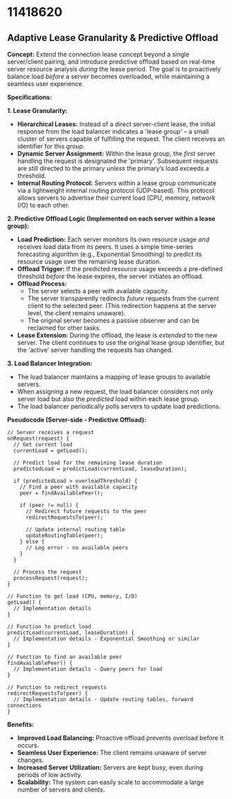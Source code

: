 # 11418620

## Adaptive Lease Granularity & Predictive Offload

**Concept:** Extend the connection lease concept beyond a single server/client pairing, and introduce predictive offload based on real-time server resource analysis *during* the lease period. The goal is to proactively balance load *before* a server becomes overloaded, while maintaining a seamless user experience.

**Specifications:**

**1. Lease Granularity:**

*   **Hierarchical Leases:** Instead of a direct server-client lease, the initial response from the load balancer indicates a 'lease group' – a small cluster of servers capable of fulfilling the request. The client receives an identifier for this group.
*   **Dynamic Server Assignment:** Within the lease group, the *first* server handling the request is designated the 'primary'. Subsequent requests are still directed to the primary *unless* the primary’s load exceeds a threshold.
*   **Internal Routing Protocol:** Servers within a lease group communicate via a lightweight internal routing protocol (UDP-based). This protocol allows servers to advertise their current load (CPU, memory, network I/O) to each other.

**2. Predictive Offload Logic (Implemented on each server within a lease group):**

*   **Load Prediction:** Each server monitors its own resource usage *and* receives load data from its peers.  It uses a simple time-series forecasting algorithm (e.g., Exponential Smoothing) to predict its resource usage over the remaining lease duration.
*   **Offload Trigger:** If the predicted resource usage exceeds a pre-defined threshold *before* the lease expires, the server initiates an offload.
*   **Offload Process:**
    *   The server selects a peer with available capacity.
    *   The server transparently redirects *future* requests from the current client to the selected peer.  (This redirection happens at the server level, the client remains unaware).
    *   The original server becomes a passive observer and can be reclaimed for other tasks.
*   **Lease Extension:** During the offload, the lease is *extended* to the new server.  The client continues to use the original lease group identifier, but the 'active' server handling the requests has changed.

**3.  Load Balancer Integration:**

*   The load balancer maintains a mapping of lease groups to available servers.
*   When assigning a new request, the load balancer considers not only server load but also the *predicted* load within each lease group.
*   The load balancer periodically polls servers to update load predictions.

**Pseudocode (Server-side - Predictive Offload):**

```
// Server receives a request
onRequest(request) {
  // Get current load
  currentLoad = getLoad();

  // Predict load for the remaining lease duration
  predictedLoad = predictLoad(currentLoad, leaseDuration);

  if (predictedLoad > overloadThreshold) {
    // Find a peer with available capacity
    peer = findAvailablePeer();

    if (peer != null) {
      // Redirect future requests to the peer
      redirectRequestsTo(peer);

      // Update internal routing table
      updateRoutingTable(peer);
    } else {
      // Log error - no available peers
    }
  }

  // Process the request
  processRequest(request);
}

// Function to get load (CPU, memory, I/O)
getLoad() {
  // Implementation details
}

// Function to predict load
predictLoad(currentLoad, leaseDuration) {
  // Implementation details - Exponential Smoothing or similar
}

// Function to find an available peer
findAvailablePeer() {
  // Implementation details - Query peers for load
}

// Function to redirect requests
redirectRequestsTo(peer) {
  // Implementation details - Update routing tables, forward connections
}

```

**Benefits:**

*   **Improved Load Balancing:** Proactive offload prevents overload before it occurs.
*   **Seamless User Experience:** The client remains unaware of server changes.
*   **Increased Server Utilization:** Servers are kept busy, even during periods of low activity.
*   **Scalability:** The system can easily scale to accommodate a large number of servers and clients.